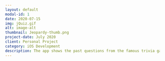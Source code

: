 ```yaml
---
layout: default
modal-id: 1
date: 2020-07-15
img: jQuiz.gif
alt: image-alt
thumbnail: Jeopardy-thumb.png
project-date: July 2020
client: Personal Project
category: iOS Development
description: The app shows the past questions from the famous trivia game Jeopardy. In this game multiple questions and clues from different categories are displayed. If the users selects correct answer the score is updated accordingly. The game fetches data from jservice api.
---
```

